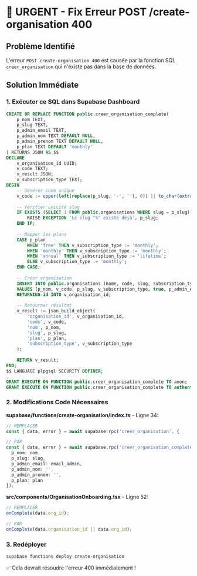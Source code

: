 # 🚨 URGENT - Fix Erreur POST /create-organisation 400

## Problème Identifié
L'erreur `POST create-organisation 400` est causée par la fonction SQL `creer_organisation` qui n'existe pas dans la base de données.

## Solution Immédiate

### 1. Exécuter ce SQL dans Supabase Dashboard
```sql
CREATE OR REPLACE FUNCTION public.creer_organisation_complete(
    p_nom TEXT,
    p_slug TEXT,
    p_admin_email TEXT,
    p_admin_nom TEXT DEFAULT NULL,
    p_admin_prenom TEXT DEFAULT NULL,
    p_plan TEXT DEFAULT 'monthly'
) RETURNS JSON AS $$
DECLARE
    v_organisation_id UUID;
    v_code TEXT;
    v_result JSON;
    v_subscription_type TEXT;
BEGIN
    -- Générer code unique
    v_code := upper(left(replace(p_slug, '-', ''), 6)) || to_char(extract(epoch from now())::integer % 10000, 'FM0000');
    
    -- Vérifier unicité slug
    IF EXISTS (SELECT 1 FROM public.organisations WHERE slug = p_slug) THEN
        RAISE EXCEPTION 'Le slug "%" existe déjà', p_slug;
    END IF;
    
    -- Mapper les plans
    CASE p_plan
        WHEN 'free' THEN v_subscription_type := 'monthly';
        WHEN 'monthly' THEN v_subscription_type := 'monthly';  
        WHEN 'annual' THEN v_subscription_type := 'lifetime';
        ELSE v_subscription_type := 'monthly';
    END CASE;
    
    -- Créer organisation
    INSERT INTO public.organisations (name, code, slug, subscription_type, is_active, email)
    VALUES (p_nom, v_code, p_slug, v_subscription_type, true, p_admin_email)
    RETURNING id INTO v_organisation_id;
    
    -- Retourner résultat
    v_result := json_build_object(
        'organisation_id', v_organisation_id,
        'code', v_code,
        'nom', p_nom,
        'slug', p_slug,
        'plan', p_plan,
        'subscription_type', v_subscription_type
    );
    
    RETURN v_result;
END;
$$ LANGUAGE plpgsql SECURITY DEFINER;

GRANT EXECUTE ON FUNCTION public.creer_organisation_complete TO anon;
GRANT EXECUTE ON FUNCTION public.creer_organisation_complete TO authenticated;
```

### 2. Modifications Code Nécessaires

**supabase/functions/create-organisation/index.ts** - Ligne 34:
```typescript
// REMPLACER
const { data, error } = await supabase.rpc('creer_organisation', {

// PAR
const { data, error } = await supabase.rpc('creer_organisation_complete', {
  p_nom: nom,
  p_slug: slug,
  p_admin_email: email_admin,
  p_admin_nom: '',
  p_admin_prenom: '',
  p_plan: plan
});
```

**src/components/OrganisationOnboarding.tsx** - Ligne 52:
```typescript
// REMPLACER
onComplete(data.org_id);

// PAR  
onComplete(data.organisation_id || data.org_id);
```

### 3. Redéployer
```bash
supabase functions deploy create-organisation
```

✅ Cela devrait résoudre l'erreur 400 immédiatement !
